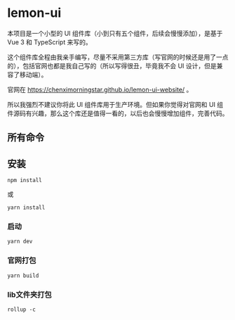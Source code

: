 # lemon-ui

 本项目是一个小型的 UI 组件库（小到只有五个组件，后续会慢慢添加），是基于 Vue 3 和 TypeScript 来写的。
 
 这个组件库全程由我亲手编写，尽量不采用第三方库（写官网的时候还是用了一点的），包括官网也都是我自己写的（所以写得很丑，毕竟我不会 UI 设计，但是兼容了移动端）。
 
 官网在 https://chenximorningstar.github.io/lemon-ui-website/ 。
 
 所以我强烈不建议你将此 UI 组件库用于生产环境。但如果你觉得对官网和 UI 组件源码有兴趣，那么这个库还是值得一看的，以后也会慢慢增加组件，完善代码。
 

## 所有命令

## 安装
``` npm install ```

或

``` yarn install ```

### 启动
``` yarn dev ```

### 官网打包
``` yarn build ```

### lib文件夹打包
``` rollup -c ```
